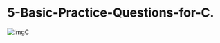# 5-Basic-Practice-Questions-for-C.

![imgC](https://github.com/user-attachments/assets/bde1182d-2996-4296-969b-4b4f7add2f03)
